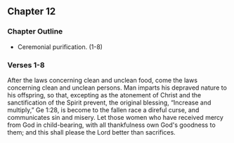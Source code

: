 ## Chapter 12

### Chapter Outline

- Ceremonial purification. (1-8)

### Verses 1-8

After the laws concerning clean and unclean food, come the laws concerning clean and unclean persons. Man imparts his depraved nature to his offspring, so that, excepting as the atonement of Christ and the sanctification of the Spirit prevent, the original blessing, “Increase and multiply,” Ge 1:28, is become to the fallen race a direful curse, and communicates sin and misery. Let those women who have received mercy from God in child-bearing, with all thankfulness own God's goodness to them; and this shall please the Lord better than sacrifices.


